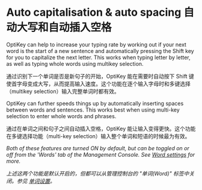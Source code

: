 Auto capitalisation & auto spacing
自动大写和自动插入空格
=====

OptiKey can help to increase your typing rate by working out if your next word is the start of a new sentence and automatically pressing the Shift key for you to capitalize the next letter. This works when typing letter by letter, as well as typing whole words using multikey selection.

通过识别下一个单词是否是新句子的开始，OptiKey 能在需要时自动按下 Shift 键使首字母变成大写，从而提高输入速度。这个功能在逐个输入字母时和多键选择（multikey selection）输入完整单词时都有效。

OptiKey can further speeds things up by automatically inserting spaces between words and sentences. This works best when using multi-key selection to enter whole words and phrases.

通过在单词之间和句子之间自动插入空格，OptiKey 能让输入变得更快。这个功能在多键选择功能（multi-key selection）输入整个单词和短语的时候最为有效。

*Both of these features are turned ON by default, but can be toggled on or off from the 'Words' tab of the Management Console. See [Word settings](https://github.com/JuliusSweetland/OptiKey/wiki/Word-settings) for more.*

*上述这两个功能是默认开启的，但都可以从管理控制台的 "单词(Word)" 标签中关闭。参见 [单词设置](https://github.com/JuliusSweetland/OptiKey/wiki/Word-settings)。*


